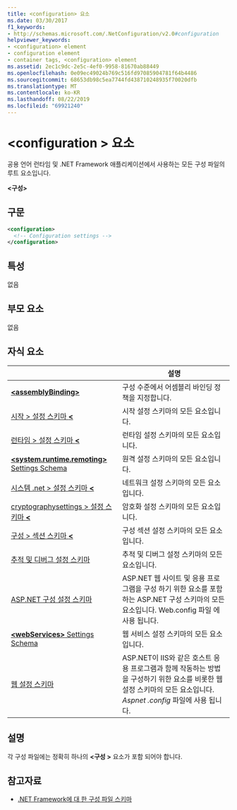 ```yaml
---
title: <configuration> 요소
ms.date: 03/30/2017
f1_keywords:
- http://schemas.microsoft.com/.NetConfiguration/v2.0#configuration
helpviewer_keywords:
- <configuration> element
- configuration element
- container tags, <configuration> element
ms.assetid: 2ec1c9dc-2e5c-4ef0-9958-81670ab88449
ms.openlocfilehash: 0e09ec49024b769c516fd97085904781f64b4486
ms.sourcegitcommit: 68653db98c5ea7744fd438710248935f70020dfb
ms.translationtype: MT
ms.contentlocale: ko-KR
ms.lasthandoff: 08/22/2019
ms.locfileid: "69921240"
---
```

# <a name="configuration-element"></a>\<configuration > 요소

공용 언어 런타임 및 .NET Framework 애플리케이션에서 사용하는 모든 구성 파일의 루트 요소입니다.

**\<구성>**

## <a name="syntax"></a>구문

```xml
<configuration>
  <!-- Configuration settings -->
</configuration>
```

## <a name="attributes"></a>특성

없음

## <a name="parent-element"></a>부모 요소

없음

## <a name="child-elements"></a>자식 요소

|     | 설명 |
| --- | ----------- |
| [ **\<assemblyBinding>** ](assemblybinding-element-for-configuration.md) | 구성 수준에서 어셈블리 바인딩 정책을 지정합니다.|
| [시작 > 설정 스키마  **\<** ](./startup/index.md) | 시작 설정 스키마의 모든 요소입니다. |
| [런타임 > 설정 스키마  **\<** ](./runtime/index.md) | 런타임 설정 스키마의 모든 요소입니다. |
| [ **\<system.runtime.remoting>** Settings Schema](https://docs.microsoft.com/previous-versions/dotnet/netframework-4.0/z415cf9a(v=vs.100)) | 원격 설정 스키마의 모든 요소입니다. |
| [시스템 .net > 설정 스키마  **\<** ](./network/index.md) | 네트워크 설정 스키마의 모든 요소입니다. |
| [cryptographysettings > 설정 스키마  **\<** ](./cryptography/index.md) | 암호화 설정 스키마의 모든 요소입니다. |
| [구성 > 섹션 스키마  **\<** ](configuration-sections-schema.md) | 구성 섹션 설정 스키마의 모든 요소입니다. |
| [추적 및 디버그 설정 스키마](./trace-debug/index.md) | 추적 및 디버그 설정 스키마의 모든 요소입니다. |
| [ASP.NET 구성 설정 스키마](https://docs.microsoft.com/previous-versions/dotnet/netframework-4.0/b5ysx397(v=vs.100)) | ASP.NET 웹 사이트 및 응용 프로그램을 구성 하기 위한 요소를 포함 하는 ASP.NET 구성 스키마의 모든 요소입니다. Web.config 파일 에 사용 됩니다. |
| [ **\<webServices>** Settings Schema](https://docs.microsoft.com/previous-versions/dotnet/netframework-4.0/cctwteet(v=vs.100)) | 웹 서비스 설정 스키마의 모든 요소입니다. |
| [웹 설정 스키마](./web/index.md) | ASP.NET이 IIS와 같은 호스트 응용 프로그램과 함께 작동하는 방법을 구성하기 위한 요소를 비롯한 웹 설정 스키마의 모든 요소입니다. *Aspnet .config* 파일에 사용 됩니다. |

## <a name="remarks"></a>설명

각 구성 파일에는 정확히 하나의  **\<구성 >** 요소가 포함 되어야 합니다.

## <a name="see-also"></a>참고자료

- [.NET Framework에 대 한 구성 파일 스키마](index.md)
